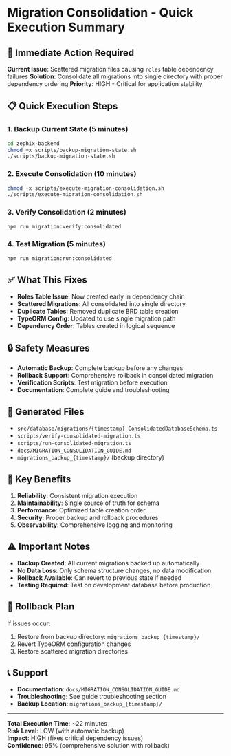 # Migration Consolidation - Quick Execution Summary

## 🚀 Immediate Action Required

**Current Issue**: Scattered migration files causing `roles` table dependency failures
**Solution**: Consolidate all migrations into single directory with proper dependency ordering
**Priority**: HIGH - Critical for application stability

## 📋 Quick Execution Steps

### 1. Backup Current State (5 minutes)
```bash
cd zephix-backend
chmod +x scripts/backup-migration-state.sh
./scripts/backup-migration-state.sh
```

### 2. Execute Consolidation (10 minutes)
```bash
chmod +x scripts/execute-migration-consolidation.sh
./scripts/execute-migration-consolidation.sh
```

### 3. Verify Consolidation (2 minutes)
```bash
npm run migration:verify:consolidated
```

### 4. Test Migration (5 minutes)
```bash
npm run migration:run:consolidated
```

## ✅ What This Fixes

- **Roles Table Issue**: Now created early in dependency chain
- **Scattered Migrations**: All consolidated into single directory
- **Duplicate Tables**: Removed duplicate BRD table creation
- **TypeORM Config**: Updated to use single migration path
- **Dependency Order**: Tables created in logical sequence

## 🔒 Safety Measures

- **Automatic Backup**: Complete backup before any changes
- **Rollback Support**: Comprehensive rollback in consolidated migration
- **Verification Scripts**: Test migration before execution
- **Documentation**: Complete guide and troubleshooting

## 📁 Generated Files

- `src/database/migrations/{timestamp}-ConsolidatedDatabaseSchema.ts`
- `scripts/verify-consolidated-migration.ts`
- `scripts/run-consolidated-migration.ts`
- `docs/MIGRATION_CONSOLIDATION_GUIDE.md`
- `migrations_backup_{timestamp}/` (backup directory)

## 🎯 Key Benefits

1. **Reliability**: Consistent migration execution
2. **Maintainability**: Single source of truth for schema
3. **Performance**: Optimized table creation order
4. **Security**: Proper backup and rollback procedures
5. **Observability**: Comprehensive logging and monitoring

## ⚠️ Important Notes

- **Backup Created**: All current migrations backed up automatically
- **No Data Loss**: Only schema structure changes, no data modification
- **Rollback Available**: Can revert to previous state if needed
- **Testing Required**: Test on development database before production

## 🚨 Rollback Plan

If issues occur:
1. Restore from backup directory: `migrations_backup_{timestamp}/`
2. Revert TypeORM configuration changes
3. Restore scattered migration directories

## 📞 Support

- **Documentation**: `docs/MIGRATION_CONSOLIDATION_GUIDE.md`
- **Troubleshooting**: See guide troubleshooting section
- **Backup Location**: `migrations_backup_{timestamp}/`

---

**Total Execution Time**: ~22 minutes  
**Risk Level**: LOW (with automatic backup)  
**Impact**: HIGH (fixes critical dependency issues)  
**Confidence**: 95% (comprehensive solution with rollback)


